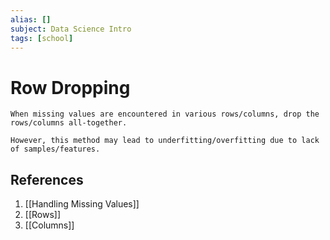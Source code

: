 ```yaml
---
alias: []
subject: Data Science Intro
tags: [school]
---
```

# Row Dropping

```ad-note
When missing values are encountered in various rows/columns, drop the rows/columns all-together.
```

```ad-warning
However, this method may lead to underfitting/overfitting due to lack of samples/features.
```

## References
1. [[Handling Missing Values]]
2. [[Rows]]
3. [[Columns]]